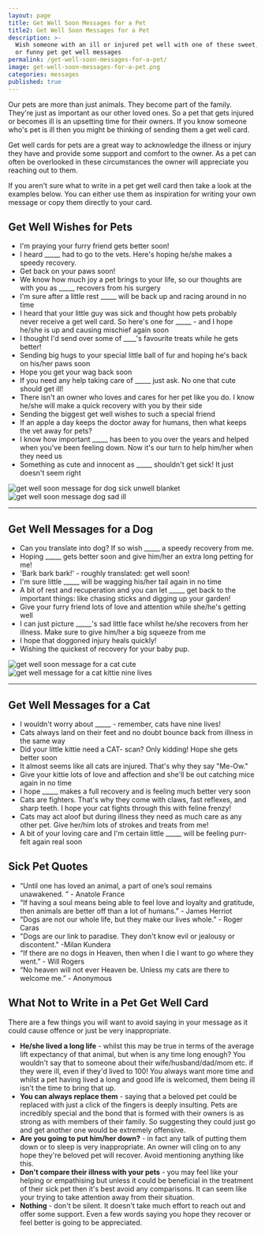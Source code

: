 ```yaml
---
layout: page
title: Get Well Soon Messages for a Pet
title2: Get Well Soon Messages for a Pet
description: >-
  Wish someone with an ill or injured pet well with one of these sweet, touching
  or funny pet get well messages
permalink: /get-well-soon-messages-for-a-pet/
image: get-well-soon-messages-for-a-pet.png
categories: messages
published: true
---
```


Our pets are more than just animals. They become part of the family. They're just as important as our other loved ones. So a pet that gets injured or becomes ill is an upsetting time for their owners. If you know someone who's pet is ill then you might be thinking of sending them a get well card. 

Get well cards for pets are a great way to acknowledge the illness or injury they have and provide some support and comfort to the owner. As a pet can often be overlooked in these circumstances the owner will appreciate you reaching out to them. 

If you aren't sure what to write in a pet get well card then take a look at the examples below. You can either use them as inspiration for writing your own message or copy them directly to your card.

<h2>Get Well Wishes for Pets</h2>

<ul class="heart">
<li>I'm praying your furry friend gets better soon!</li>
<li>I heard _____ had to go to the vets. Here's hoping he/she makes a speedy recovery.</li>
<li>Get back on your paws soon!</li>
<li>We know how much joy a pet brings to your life, so  our thoughts are with you as _____ recovers from his surgery</li>
<li>I'm sure after a little rest _____ will be  back up and racing around in no time</li>
<li>I heard that your little guy was sick and thought how pets probably never receive a get well card. So here's one for _____ - and I hope he/she is up and causing mischief again soon</li>
<li>I thought I'd send over some of ____'s favourite treats while he gets better!</li>
<li>Sending big hugs to your special little ball of fur and hoping he's back on his/her paws soon</li>
<li>Hope you get your wag back soon</li>
<li>If you need any help taking care of _____ just ask. No one that cute should get ill!</li>
<li>There isn't an owner who loves and cares for her pet like you do. I know he/she will make a quick recovery with you by their side</li>
<li>Sending the biggest get well wishes to such a special friend</li>
<li>If an apple a day keeps the doctor away for humans, then what keeps the vet away for pets?</li>
<li>I know how important _____ has been to you over the years and helped when you've been feeling down. Now it's our turn to help him/her when they need us</li>
<li>Something as cute and innocent as _____ shouldn't get sick! It just doesn't seem right</li>
</ul>

<div class="row">
<div class="column">
<img src="/img/get-well-soon-messages-for-a-pet-1.png" class="center-image" alt="get well soon message for dog sick unwell blanket" />
</div>
<div class="column">
<img src="/img/get-well-soon-messages-for-a-pet-2.png" class="center-image" alt="get well soon message dog sad ill" />
</div>
</div>
<hr>

<h2>Get Well Messages for a Dog</h2>

<ul class="heart">
<li>Can you translate into dog? If so wish _____ a speedy recovery from me.</li>
<li>Hoping _____ gets better soon and give him/her an extra long petting for me!</li>
<li>'Bark bark bark!' - roughly translated: get well soon!</li>
<li>I'm sure little _____ will be wagging his/her tail again in no time </li>
<li>A bit of rest and recuperation and you can let _____ get back to the important things: like chasing sticks and digging up your garden!</li>
<li>Give your furry friend lots of love and attention while she/he's getting well</li>
<li>I can just picture _____'s sad little face whilst he/she recovers from her illness. Make sure to give him/her a big squeeze from me</li>
<li>I hope that doggoned injury heals quickly!</li>
<li>Wishing the quickest of recovery for your baby pup.</li>
</ul>

<div class="row">
<div class="column">
<img src="/img/get-well-soon-message-for-cat.png" class="center-image" alt="get well soon message for a cat cute" />
</div>
<div class="column">
<img src="/img/get-well-message-for-cat.png" class="center-image" alt="get well message for a cat kittie nine lives" />
</div>
</div>
<hr>

<h2>Get Well Messages for a Cat</h2>

<ul class="heart">
<li>I wouldn't worry about _____ - remember, cats have nine lives!</li>
<li>Cats always land on their feet and no doubt bounce back from illness in the same way</li>
<li>Did your little kittie need a CAT- scan? Only kidding! Hope she gets better soon</li>
<li>It almost seems like all cats are injured. That's why they say "Me-Ow."</li>
<li>Give your kittie lots of love and affection and she'll be out catching mice again in no time</li>
<li>I hope _____ makes a full recovery and is feeling much better very soon</li>
<li>Cats are fighters. That's why they come with claws, fast reflexes, and sharp teeth. I hope your cat fights through this with feline frenzy!</li>
<li>Cats may act aloof but during illness they need as much care as any other pet. Give her/him lots of strokes and treats from me!</li>
<li>A bit of your loving care and I'm certain little _____ will be feeling purr-felt again real soon</li>
</ul>

<h2>Sick Pet Quotes</h2>

<ul class="heart">
<li>“Until one has loved an animal, a part of one’s soul remains unawakened. ” - Anatole France</li>
<li>“If having a soul means being able to feel love and loyalty and gratitude, then animals are better off than a lot of humans.” - James Herriot</li>  
<li>“Dogs are not our whole life, but they make our lives whole.” - Roger Caras</li>
<li>"Dogs are our link to paradise. They don't know evil or jealousy or discontent." -Milan Kundera</li>
<li>“If there are no dogs in Heaven, then when I die I want to go where they went.” - Will Rogers</li>  
<li>“No heaven will not ever Heaven be. Unless my cats are there to welcome me.” - Anonymous</li>  
</ul>

<h2>What Not to Write in a Pet Get Well Card</h2>

There are a few things you will want to avoid saying in your message as it could cause offence or just be very inappropriate.

<ul>
<li><strong>He/she lived a long life</strong> - whilst this may be true in terms of the average lift expectancy of that animal, but when is any time long enough? You wouldn't say that to someone about their wife/husband/dad/mom etc. if they were ill, even if they'd lived to 100! You always want more time and whilst a pet having lived a long and good life is welcomed, them being ill isn't the time to bring that up.</li>
<li><strong>You can always replace them</strong> - saying that a beloved pet could be replaced with just a click of the fingers is deeply insulting. Pets are incredibly special and the bond that is formed with their owners is as strong as with members of their family. So suggesting they could just go and get another one would be extremely offensive.</li>
<li><strong>Are you going to put him/her down?</strong> - in fact any talk of putting them down or to sleep is very inappropriate. An owner will cling on to any hope they're beloved pet will recover. Avoid mentioning anything like this.</li>
<li><strong>Don't compare their illness with your pets</strong> - you may feel like your helping or empathising but unless it could be beneficial in the treatment of their sick pet then it's best avoid any comparisons. It can seem like your trying to take attention away from their situation.</li>
<li><strong>Nothing</strong> - don't be silent. It doesn't take much effort to reach out and offer some support. Even a few words saying you hope they recover or feel better is going to be appreciated.</li>
</ul>
